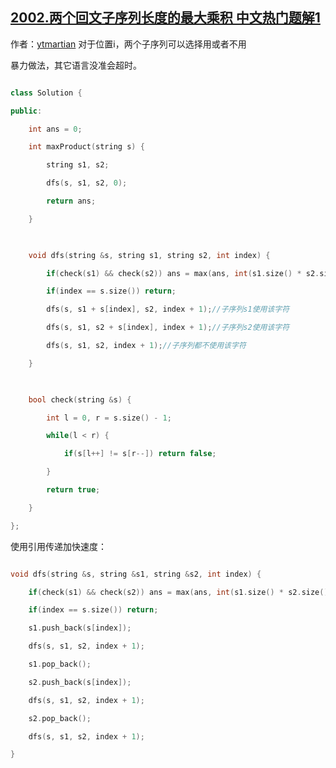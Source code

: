 ## [2002.两个回文子序列长度的最大乘积 中文热门题解1](https://leetcode.cn/problems/maximum-product-of-the-length-of-two-palindromic-subsequences/solutions/100000/dfsliang-ge-zi-xu-lie-by-ytmartian-svyn)

作者：[ytmartian](https://leetcode.cn/u/ytmartian)
对于位置i，两个子序列可以选择用或者不用

暴力做法，其它语言没准会超时。

```cpp
class Solution {
public:
    int ans = 0;
    int maxProduct(string s) {
        string s1, s2;
        dfs(s, s1, s2, 0);
        return ans;
    }
    
    void dfs(string &s, string s1, string s2, int index) {
        if(check(s1) && check(s2)) ans = max(ans, int(s1.size() * s2.size()));
        if(index == s.size()) return;
        dfs(s, s1 + s[index], s2, index + 1);//子序列s1使用该字符
        dfs(s, s1, s2 + s[index], index + 1);//子序列s2使用该字符
        dfs(s, s1, s2, index + 1);//子序列都不使用该字符
    }
    
    bool check(string &s) {
        int l = 0, r = s.size() - 1;
        while(l < r) {
            if(s[l++] != s[r--]) return false;
        }
        return true;
    }
};
```
使用引用传递加快速度：

```cpp
void dfs(string &s, string &s1, string &s2, int index) {
    if(check(s1) && check(s2)) ans = max(ans, int(s1.size() * s2.size()));
    if(index == s.size()) return;
    s1.push_back(s[index]);
    dfs(s, s1, s2, index + 1);
    s1.pop_back();
    s2.push_back(s[index]);
    dfs(s, s1, s2, index + 1);
    s2.pop_back();
    dfs(s, s1, s2, index + 1);
}
```